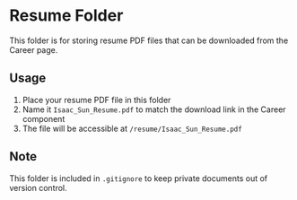 # Resume Folder

This folder is for storing resume PDF files that can be downloaded from the Career page.

## Usage

1. Place your resume PDF file in this folder
2. Name it `Isaac_Sun_Resume.pdf` to match the download link in the Career component
3. The file will be accessible at `/resume/Isaac_Sun_Resume.pdf`

## Note

This folder is included in `.gitignore` to keep private documents out of version control. 